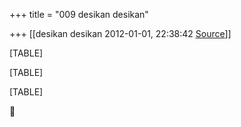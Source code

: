 +++
title = "009 desikan desikan"

+++
[[desikan desikan	2012-01-01, 22:38:42 [Source](https://groups.google.com/g/bvparishat/c/stiK_ZfjDVM)]]



[TABLE]

[TABLE]

[TABLE]



